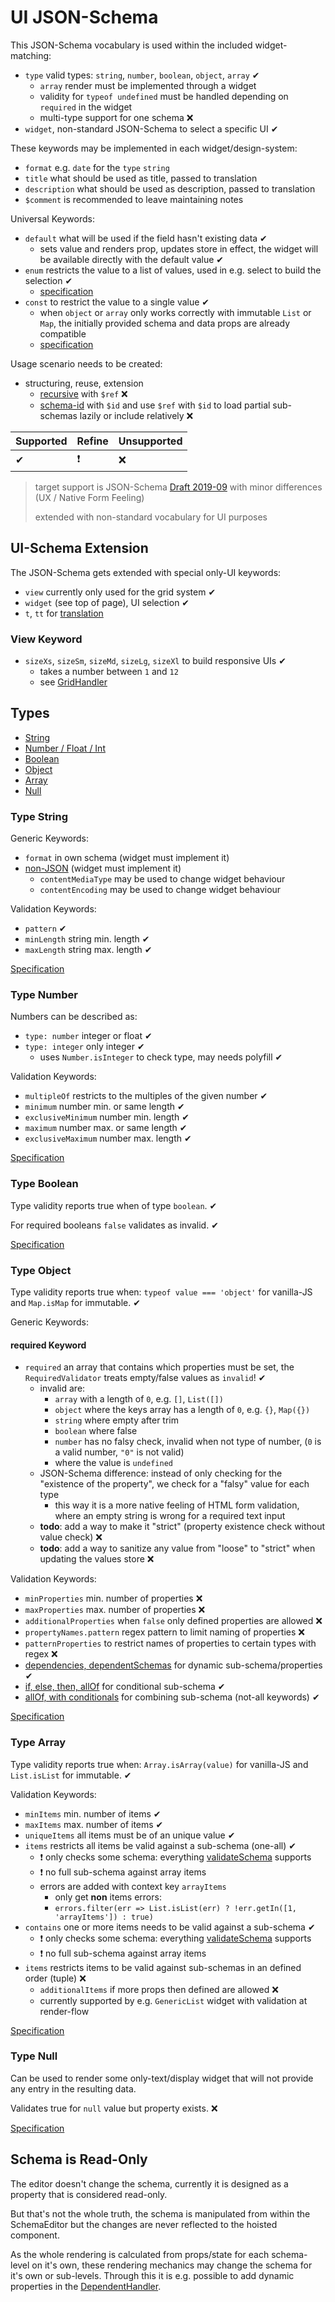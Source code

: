 # UI JSON-Schema

This JSON-Schema vocabulary is used within the included widget-matching:
 
- `type` valid types: `string`, `number`, `boolean`, `object`, `array` ✔
    - `array` render must be implemented through a widget
    - validity for `typeof undefined` must be handled depending on `required` in the widget
    - multi-type support for one schema ❌
- `widget`, non-standard JSON-Schema to select a specific UI ✔

These keywords may be implemented in each widget/design-system:

- `format` e.g. `date` for the `type` `string`
- `title` what should be used as title, passed to translation
- `description` what should be used as description, passed to translation
- `$comment` is recommended to leave maintaining notes

Universal Keywords:

- `default` what will be used if the field hasn't existing data ✔
    - sets value and renders prop, updates store in effect, the widget will be available directly with the default value ✔
- `enum` restricts the value to a list of values, used in e.g. select to build the selection ✔
    - [specification](https://json-schema.org/understanding-json-schema/reference/generic.html#enumerated-values)
- `const` to restrict the value to a single value ✔
    - when `object` or `array` only works correctly with immutable `List` or `Map`, the initially provided schema and data props are already compatible
    - [specification](https://json-schema.org/understanding-json-schema/reference/generic.html#constant-values)

Usage scenario needs to be created:

- structuring, reuse, extension
    - [recursive](https://json-schema.org/understanding-json-schema/structuring.html#recursion) with `$ref` ❌
    - [schema-id](https://json-schema.org/understanding-json-schema/structuring.html#the-id-property) with `$id` and use `$ref` with `$id` to load partial sub-schemas lazily or include relatively ❌
    
| Supported | Refine | Unsupported |
| :----     | :----  | :----       |
| ✔         | ❗      | ❌          |
    
>
> target support is JSON-Schema [Draft 2019-09](https://json-schema.org/draft/2019-09/release-notes.html) with minor differences (UX / Native Form Feeling)
>
> extended with non-standard vocabulary for UI purposes
>
    
## UI-Schema Extension

The JSON-Schema gets extended with special only-UI keywords:

- `view` currently only used for the grid system ✔
- `widget` (see top of page), UI selection ✔
- `t`, `tt` for [translation](/docs/localization#Translation)

### View Keyword

- `sizeXs`, `sizeSm`, `sizeMd`, `sizeLg`, `sizeXl` to build responsive UIs ✔
    - takes a number between `1` and `12`
    - see [GridHandler](/docs/widgets/GridHandler)

## Types

- [String](#type-string)
- [Number / Float / Int](#type-number)
- [Boolean](#type-boolean)
- [Object](#type-object)
- [Array](#type-array)
- [Null](#type-null)

### Type String

Generic Keywords:

- `format` in own schema (widget must implement it)
- [non-JSON](https://json-schema.org/understanding-json-schema/reference/non_json_data.html) (widget must implement it)
    - `contentMediaType` may be used to change widget behaviour
    - `contentEncoding` may be used to change widget behaviour

Validation Keywords:

- `pattern` ✔
- `minLength` string min. length ✔
- `maxLength` string max. length ✔

[Specification](https://json-schema.org/understanding-json-schema/reference/string.html)

### Type Number

Numbers can be described as:

- `type: number` integer or float ✔
- `type: integer` only integer ✔
    - uses `Number.isInteger` to check type, may needs polyfill ✔

Validation Keywords:

- `multipleOf` restricts to the multiples of the given number ✔
- `minimum` number min. or same length ✔
- `exclusiveMinimum` number min. length ✔
- `maximum` number max. or same length ✔
- `exclusiveMaximum` number max. length ✔

[Specification](https://json-schema.org/understanding-json-schema/reference/numeric.html)

### Type Boolean

Type validity reports true when of type `boolean`. ✔

For required booleans `false` validates as invalid. ✔

[Specification](https://json-schema.org/understanding-json-schema/reference/boolean.html)

### Type Object

Type validity reports true when: `typeof value === 'object'` for vanilla-JS and `Map.isMap` for immutable. ✔

Generic Keywords:

#### required Keyword

- `required` an array that contains which properties must be set, the `RequiredValidator` treats empty/false values as `invalid`! ✔
    - invalid are:
        - `array` with a length of `0`, e.g. `[]`, `List([])`
        - `object` where the keys array has a length of `0`, e.g. `{}`, `Map({})`
        - `string` where empty after trim
        - `boolean` where false
        - `number` has no falsy check, invalid when not type of number, (`0` is a valid number, `"0"` is not valid)
        - where the value is `undefined`
    - JSON-Schema difference: instead of only checking for the "existence of the property", we check for a "falsy" value for each type
        - this way it is a more native feeling of HTML form validation, where an empty string is wrong for a required text input 
    - **todo**: add a way to make it "strict" (property existence check without value check) ❌
    - **todo**: add a way to sanitize any value from "loose" to "strict" when updating the values store ❌

Validation Keywords:

- `minProperties` min. number of properties ❌
- `maxProperties` max. number of properties ❌
- `additionalProperties` when `false` only defined properties are allowed ❌
- `propertyNames.pattern` regex pattern to limit naming of properties ❌
- `patternProperties` to restrict names of properties to certain types with regex ❌ 
- [dependencies, dependentSchemas](/docs/widget-plugins#dependenthandler) for dynamic sub-schema/properties ✔
- [if, else, then, allOf](/docs/widget-plugins#conditionalhandler) for conditional sub-schema ✔
- [allOf, with conditionals](/docs/widget-plugins#combininghandler) for combining sub-schema (not-all keywords) ✔

[Specification](https://json-schema.org/understanding-json-schema/reference/object.html)

### Type Array

Type validity reports true when: `Array.isArray(value)` for vanilla-JS and `List.isList` for immutable. ✔

Validation Keywords:

- `minItems` min. number of items ✔
- `maxItems` max. number of items ✔
- `uniqueItems` all items must be of an unique value ✔
- `items` restricts all items be valid against a sub-schema (one-all) ✔
    - ❗ only checks some schema: everything [validateSchema](/docs/widget-plugins#validateschema) supports
    - ❗ no full sub-schema against array items
    - errors are added with context key `arrayItems`
        - only get **non** items errors: 
        - `errors.filter(err => List.isList(err) ? !err.getIn([1, 'arrayItems']) : true)`
- `contains` one or more items needs to be valid against a sub-schema ✔
    - ❗ only checks some schema: everything [validateSchema](/docs/widget-plugins#validateschema) supports
    - ❗ no full sub-schema against array items
- `items` restricts items to be valid against sub-schemas in an defined order (tuple) ❌
    - `additionalItems` if more props then defined are allowed ❌
    - currently supported by e.g. `GenericList` widget with validation at render-flow

[Specification](https://json-schema.org/understanding-json-schema/reference/array.html)

### Type Null

Can be used to render some only-text/display widget that will not provide any entry in the resulting data.

Validates true for `null` value but property exists. ❌

[Specification](https://json-schema.org/understanding-json-schema/reference/null.html)

## Schema is Read-Only

The editor doesn't change the schema, currently it is designed as a property that is considered read-only.

But that's not the whole truth, the schema is manipulated from within the SchemaEditor but the changes are never reflected to the hoisted component.

As the whole rendering is calculated from props/state for each schema-level on it's own, these rendering mechanics may change the schema for it's own or sub-levels. Through this it is e.g. possible to add dynamic properties in the [DependentHandler](/docs/widget-plugins#dependenthandler).
